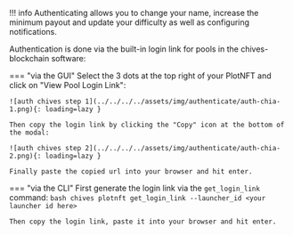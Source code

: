 !!! info
    Authenticating allows you to change your name, increase the minimum payout and update your difficulty as well as configuring notifications.

Authentication is done via the built-in login link for pools in the chives-blockchain software:

=== "via the GUI"
    Select the 3 dots at the top right of your PlotNFT and click on "View Pool Login Link":

    ![auth chives step 1](../../../../assets/img/authenticate/auth-chia-1.png){: loading=lazy }

    Then copy the login link by clicking the "Copy" icon at the bottom of the modal:

    ![auth chives step 2](../../../../assets/img/authenticate/auth-chia-2.png){: loading=lazy }

    Finally paste the copied url into your browser and hit enter.

=== "via the CLI"
    First generate the login link via the `get_login_link` command:
    ```bash
    chives plotnft get_login_link --launcher_id <your launcher id here>
    ```

    Then copy the login link, paste it into your browser and hit enter.
